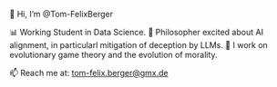 👋 Hi, I’m @Tom-FelixBerger

📊 Working Student in Data Science.
👀 Philosopher excited about AI alignment, in particularl mitigation of deception by LLMs.
🐒 I work on evolutionary game theory and the evolution of morality.

📫 Reach me at: tom-felix.berger@gmx.de

<!---
Tom-FelixBerger/Tom-FelixBerger is a ✨ special ✨ repository because its `README.md` (this file) appears on your GitHub profile.
You can click the Preview link to take a look at your changes.
--->
